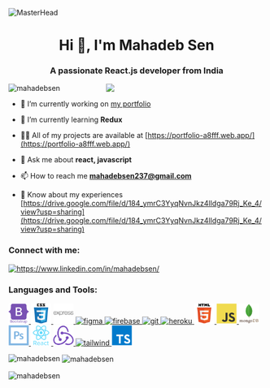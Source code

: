 ![MasterHead](https://i.pinimg.com/originals/2f/f4/28/2ff428006f3ade5f10beac69372062ab.gif)
<h1 align="center">Hi 👋, I'm Mahadeb Sen</h1>
<h3 align="center">A passionate React.js developer from India</h3>



<img align="right" width="62%" src="https://cdn.dribbble.com/users/2131993/screenshots/4948736/media/45dceb640723d72436c427add7966cf8.gif">

<p align="left"> <img src="https://komarev.com/ghpvc/?username=mahadebsen&label=Profile%20views&color=0e75b6&style=flat" alt="mahadebsen" /> </p>

- 🔭 I’m currently working on [my portfolio](https://portfolio-a8fff.web.app/)

- 🌱 I’m currently learning **Redux**

- 👨‍💻 All of my projects are available at [https://portfolio-a8fff.web.app/](https://portfolio-a8fff.web.app/)

- 💬 Ask me about **react, javascript**

- 📫 How to reach me **mahadebsen237@gmail.com**

- 📄 Know about my experiences [https://drive.google.com/file/d/184_ymrC3YyqNvnJkz4lIdga79Rj_Ke_4/view?usp=sharing](https://drive.google.com/file/d/184_ymrC3YyqNvnJkz4lIdga79Rj_Ke_4/view?usp=sharing)

<h3 align="left">Connect with me:</h3>
<p align="left">
<a href="https://www.linkedin.com/in/mahadebsen/" target="blank"><img align="center" src="https://raw.githubusercontent.com/rahuldkjain/github-profile-readme-generator/master/src/images/icons/Social/linked-in-alt.svg" alt="https://www.linkedin.com/in/mahadebsen/" height="30" width="40" /></a>
</p>

<h3 align="left">Languages and Tools:</h3>
<p align="left"> <a href="https://getbootstrap.com" target="_blank" rel="noreferrer"> <img src="https://raw.githubusercontent.com/devicons/devicon/master/icons/bootstrap/bootstrap-plain-wordmark.svg" alt="bootstrap" width="40" height="40"/> </a> <a href="https://www.w3schools.com/css/" target="_blank" rel="noreferrer"> <img src="https://raw.githubusercontent.com/devicons/devicon/master/icons/css3/css3-original-wordmark.svg" alt="css3" width="40" height="40"/> </a> <a href="https://expressjs.com" target="_blank" rel="noreferrer"> <img src="https://raw.githubusercontent.com/devicons/devicon/master/icons/express/express-original-wordmark.svg" alt="express" width="40" height="40"/> </a> <a href="https://www.figma.com/" target="_blank" rel="noreferrer"> <img src="https://www.vectorlogo.zone/logos/figma/figma-icon.svg" alt="figma" width="40" height="40"/> </a> <a href="https://firebase.google.com/" target="_blank" rel="noreferrer"> <img src="https://www.vectorlogo.zone/logos/firebase/firebase-icon.svg" alt="firebase" width="40" height="40"/> </a> <a href="https://git-scm.com/" target="_blank" rel="noreferrer"> <img src="https://www.vectorlogo.zone/logos/git-scm/git-scm-icon.svg" alt="git" width="40" height="40"/> </a> <a href="https://heroku.com" target="_blank" rel="noreferrer"> <img src="https://www.vectorlogo.zone/logos/heroku/heroku-icon.svg" alt="heroku" width="40" height="40"/> </a> <a href="https://www.w3.org/html/" target="_blank" rel="noreferrer"> <img src="https://raw.githubusercontent.com/devicons/devicon/master/icons/html5/html5-original-wordmark.svg" alt="html5" width="40" height="40"/> </a> <a href="https://developer.mozilla.org/en-US/docs/Web/JavaScript" target="_blank" rel="noreferrer"> <img src="https://raw.githubusercontent.com/devicons/devicon/master/icons/javascript/javascript-original.svg" alt="javascript" width="40" height="40"/> </a> <a href="https://www.mongodb.com/" target="_blank" rel="noreferrer"> <img src="https://raw.githubusercontent.com/devicons/devicon/master/icons/mongodb/mongodb-original-wordmark.svg" alt="mongodb" width="40" height="40"/> </a> <a href="https://www.photoshop.com/en" target="_blank" rel="noreferrer"> <img src="https://raw.githubusercontent.com/devicons/devicon/master/icons/photoshop/photoshop-line.svg" alt="photoshop" width="40" height="40"/> </a> <a href="https://reactjs.org/" target="_blank" rel="noreferrer"> <img src="https://raw.githubusercontent.com/devicons/devicon/master/icons/react/react-original-wordmark.svg" alt="react" width="40" height="40"/> </a> <a href="https://redux.js.org" target="_blank" rel="noreferrer"> <img src="https://raw.githubusercontent.com/devicons/devicon/master/icons/redux/redux-original.svg" alt="redux" width="40" height="40"/> </a> <a href="https://tailwindcss.com/" target="_blank" rel="noreferrer"> <img src="https://www.vectorlogo.zone/logos/tailwindcss/tailwindcss-icon.svg" alt="tailwind" width="40" height="40"/> </a> <a href="https://www.typescriptlang.org/" target="_blank" rel="noreferrer"> <img src="https://raw.githubusercontent.com/devicons/devicon/master/icons/typescript/typescript-original.svg" alt="typescript" width="40" height="40"/> </a> </p>

<p><img align="left" src="https://github-readme-stats.vercel.app/api/top-langs?username=mahadebsen&show_icons=true&locale=en&layout=compact" alt="mahadebsen" /></p>

<p>&nbsp;<img align="center" src="https://github-readme-stats.vercel.app/api?username=mahadebsen&show_icons=true&locale=en" alt="mahadebsen" /></p>

<p><img align="center" src="https://github-readme-streak-stats.herokuapp.com/?user=mahadebsen&" alt="mahadebsen" /></p>
